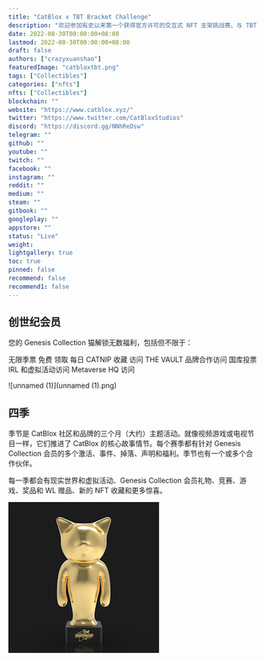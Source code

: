```yaml
---
title: "CatBlox x TBT Bracket Challenge"
description: "欢迎参加有史以来第一个获得官方许可的交互式 NFT 支架挑战赛。与 TBT（ESPN 上的篮球锦标赛）合作，拥有 64 支球队、6,400 个具有 AR 功能的动态免费铸造 NFT、许多可兑换奖品和一名真正的冠军。"
date: 2022-08-30T00:00:00+08:00
lastmod: 2022-08-30T00:00:00+08:00
draft: false
authors: ["crazyxuanshao"]
featuredImage: "catbloxtbt.png"
tags: ["Collectibles"]
categories: ["nfts"]
nfts: ["Collectibles"]
blockchain: ""
website: "https://www.catblox.xyz/"
twitter: "https://www.twitter.com/CatBloxStudios"
discord: "https://discord.gg/NNhReDsw"
telegram: ""
github: ""
youtube: ""
twitch: ""
facebook: ""
instagram: ""
reddit: ""
medium: ""
steam: ""
gitbook: ""
googleplay: ""
appstore: ""
status: "Live"
weight: 
lightgallery: true
toc: true
pinned: false
recommend: false
recommend1: false
---
```

## 创世纪会员

您的 Genesis Collection 猫解锁无数福利，包括但不限于：

无限季票
免费
领取 每日 CATNIP 收藏
访问 THE VAULT
品牌合作访问
国库投票
IRL 和虚拟活动访问
Metaverse HQ 访问

![unnamed (1)](unnamed (1).png)

## 四季

季节是 CatBlox 社区和品牌的三个月（大约）主题活动。就像视频游戏或电视节目一样，它们推进了 CatBlox 的核心故事情节。每个赛季都有针对 Genesis Collection 会员的多个激活、事件、掉落、声明和福利。季节也有一个或多个合作伙伴。

每一季都会有现实世界和虚拟活动、Genesis Collection 会员礼物、竞赛、游戏、奖品和 WL 赠品、新的 NFT 收藏和更多惊喜。

![unnamed](unnamed.png)